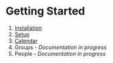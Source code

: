 # Getting Started

1. [Installation](installation.md)
2. [Setup](setup-home.md)
3. [Calendar](calendar-home.md)
4. Groups - *Documentation in progress*
5. People - *Documentation in progress*
